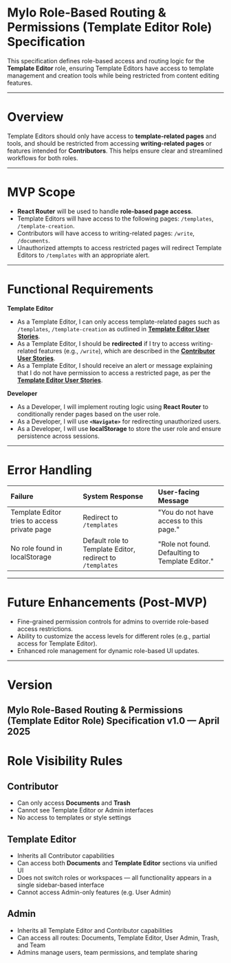 # Mylo Role-Based Routing & Permissions (Template Editor Role) Specification

This specification defines role-based access and routing logic for the **Template Editor** role, ensuring Template Editors have access to template management and creation tools while being restricted from content editing features.

---

# Overview

Template Editors should only have access to **template-related pages** and tools, and should be restricted from accessing **writing-related pages** or features intended for **Contributors**. This helps ensure clear and streamlined workflows for both roles.

---

# MVP Scope

- **React Router** will be used to handle **role-based page access**.
- Template Editors will have access to the following pages: `/templates`, `/template-creation`.
- Contributors will have access to writing-related pages: `/write`, `/documents`.
- Unauthorized attempts to access restricted pages will redirect Template Editors to `/templates` with an appropriate alert.

---

# Functional Requirements

**Template Editor**
- As a Template Editor, I can only access template-related pages such as `/templates`, `/template-creation` as outlined in **[Template Editor User Stories](file-template-editor-user-stories.md)**.
- As a Template Editor, I should be **redirected** if I try to access writing-related features (e.g., `/write`), which are described in the **[Contributor User Stories](file-contributor-user-stories.md)**.
- As a Template Editor, I should receive an alert or message explaining that I do not have permission to access a restricted page, as per the **[Template Editor User Stories](file-template-editor-user-stories.md)**.

**Developer**
- As a Developer, I will implement routing logic using **React Router** to conditionally render pages based on the user role.
- As a Developer, I will use **`<Navigate>`** for redirecting unauthorized users.
- As a Developer, I will use **localStorage** to store the user role and ensure persistence across sessions.

---

# Error Handling

| Failure                        | System Response | User-facing Message |
|:---                            |:---             |:---                 |
| Template Editor tries to access private page | Redirect to `/templates` | "You do not have access to this page." |
| No role found in localStorage  | Default role to Template Editor, redirect to `/templates` | "Role not found. Defaulting to Template Editor." |

---

# Future Enhancements (Post-MVP)

- Fine-grained permission controls for admins to override role-based access restrictions.
- Ability to customize the access levels for different roles (e.g., partial access for Template Editor).
- Enhanced role management for dynamic role-based UI updates.

---

# Version

Mylo Role-Based Routing & Permissions (Template Editor Role) Specification v1.0 — April 2025
---

# Role Visibility Rules

## Contributor
- Can only access **Documents** and **Trash**
- Cannot see Template Editor or Admin interfaces
- No access to templates or style settings

## Template Editor
- Inherits all Contributor capabilities
- Can access both **Documents** and **Template Editor** sections via unified UI
- Does not switch roles or workspaces — all functionality appears in a single sidebar-based interface
- Cannot access Admin-only features (e.g. User Admin)

## Admin
- Inherits all Template Editor and Contributor capabilities
- Can access all routes: Documents, Template Editor, User Admin, Trash, and Team
- Admins manage users, team permissions, and template sharing

